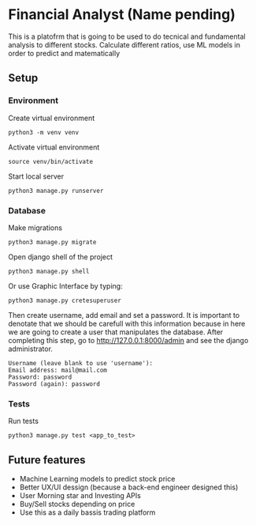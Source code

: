 # Financial Analyst (Name pending)
This is a platofrm that is going to be used to do tecnical and fundamental analysis to different stocks. Calculate different ratios, use ML models in order to predict and matematically  

## Setup
### Environment
Create virtual environment
```
python3 -m venv venv
```

Activate virtual environment
```
source venv/bin/activate
```

Start local server
```
python3 manage.py runserver
```

### Database
Make migrations
```
python3 manage.py migrate
```

Open django shell of the project
```
python3 manage.py shell
```

Or use Graphic Interface by typing:  
```
python3 manage.py cretesuperuser
``` 

Then create username, add email and set a password. It is important to denotate that we should be carefull with this information because in here we are going to create a user that manipulates the database. After completing this step, go to http://127.0.0.1:8000/admin and see the django administrator.
```
Username (leave blank to use 'username'): 
Email address: mail@mail.com
Password: password
Password (again): password
```

### Tests
Run tests
```
python3 manage.py test <app_to_test>
```

## Future features 
- Machine Learning models to predict stock price
- Better UX/UI dessign (because a back-end engineer designed this)
- User Morning star and Investing APIs
- Buy/Sell stocks depending on price
- Use this as a daily bassis trading platform